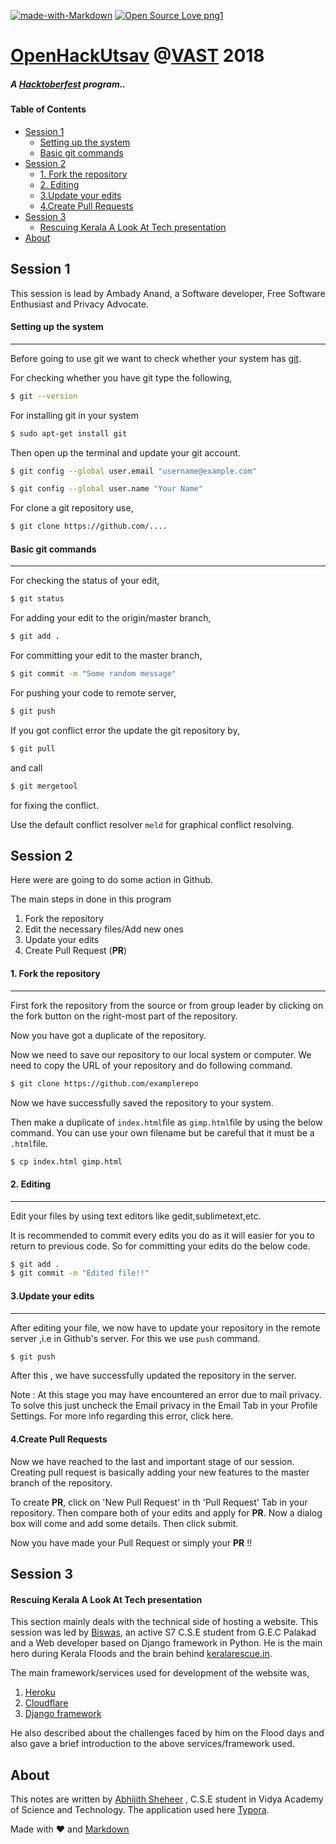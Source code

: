 [![made-with-Markdown](https://img.shields.io/badge/Made%20with-Markdown-1f425f.svg)](http://commonmark.org) [![Open Source Love png1](https://badges.frapsoft.com/os/v1/open-source.png?v=103)](https://github.com/ellerbrock/open-source-badges/) 

# [OpenHackUtsav](http://fossers.vidyaacademy.ac.in/OpenHackUtsav.html) @[VAST](http://www.vidyaacademy.ac.in/) 2018

##### A [Hacktoberfest](https://hacktoberfest.digitalocean.com/) program.. 

#### Table of Contents  
  * [Session 1](#session-1)
      - [Setting up the system](#setting-up-the-system)
      - [Basic git commands](#basic-git-commands)
  * [Session 2](#session-2)
      - [1. Fork the repository](#1-fork-the-repository)
      - [2. Editing](#2-editing)
      - [3.Update your edits](#3update-your-edits)
      - [4.Create Pull Requests](#4create-pull-requests)
  * [Session 3](#session-3)
      - [Rescuing Kerala A Look At Tech presentation](#rescuing-kerala-a-look-at-tech-presentation)
  * [About](#about)


## Session 1

This session is lead by Ambady Anand, a Software developer, Free Software Enthusiast and Privacy Advocate.

#### Setting up the system

------

Before going to use git we want  to check whether your system has [git](https://git-scm.com/).

For checking whether you have git type the following,

```bash
$ git --version
```

For installing git in your system

```bash
$ sudo apt-get install git
```

Then open up the terminal and update your git account.

```bash
$ git config --global user.email "username@example.com"

$ git config --global user.name "Your Name"
```

For clone a git repository use,

```bash
$ git clone https://github.com/....
```



#### Basic git commands

------

For checking the status of your edit,

```bash
$ git status
```



For adding your edit to the origin/master branch,

```bash
$ git add .
```



For committing your edit to the master branch,

```bash
$ git commit -m "Some random message"
```



For pushing your code to remote server,

```bash
$ git push
```



If you got conflict error the update the git repository by,

```bash
$ git pull
```

and call 

```bash
$ git mergetool
```

for fixing the conflict.

Use the default conflict resolver ``meld`` for graphical conflict resolving.



## Session 2

Here were are going to do some action in Github.

The main steps in done in this program

1. Fork the repository
2. Edit the necessary files/Add new ones
3. Update your edits
4. Create Pull Request (**PR**)



#### 1. Fork the repository

------

First fork the repository from the source or from group leader by clicking on the fork button on the right-most part of the repository.

Now you have got a duplicate of the repository.

Now we need to save our repository to our local system or computer. We need to copy the URL of your repository and do following command.

```bash
$ git clone https://github.com/examplerepo
```

Now we have successfully saved the repository to your system.

Then make a duplicate of ``index.html``file as ``gimp.html``file by using the below command. You can use your own filename but be careful that it must be a ``.html``file.

```bash
$ cp index.html gimp.html
```

#### 2. Editing

------

Edit your files by using text editors like gedit,sublimetext,etc.

It is recommended to commit every edits you do as it will easier for you to return to previous code. So for committing your edits do the below code.

```bash
$ git add .
$ git commit -m "Edited file!!"
```

#### 3.Update your edits

------

After editing your file, we now have to update your repository in the remote server ,i.e in Github's server. For this we use ``push`` command.

```bash
$ git push
```

After this , we have successfully updated the repository in the server.

Note : At this stage you may have encountered an error due to mail privacy. To solve this just uncheck the Email privacy in the Email Tab in your Profile Settings. For more info regarding this error, click here.

#### 4.Create Pull Requests

Now we have reached to the last and important stage of our session. Creating  pull request is basically adding your new features to the master branch of the repository.

To create **PR**, click on 'New Pull Request' in th 'Pull Request' Tab in your repository. Then compare both of your edits and apply for **PR**. Now a dialog box will come and add some details. Then click submit.

Now you have made your Pull Request or simply your **PR** !!

## Session 3

#### Rescuing Kerala A Look At Tech presentation

This section mainly deals with the technical side of hosting a website. This session was led by [Biswas](https://biswas.me), an active S7 C.S.E student from G.E.C Palakad and a Web developer based on Django framework in Python. He is the main hero during  Kerala Floods and the brain behind [keralarescue.in](keralarescue.in).

The main framework/services used for development of the website was,

1. [Heroku](https://www.heroku.com/)
2. [Cloudflare](https://www.cloudflare.com/)
3. [Django framework](https://www.djangoproject.com/)

He also described about the challenges faced by him on the Flood days and also gave a brief introduction to the above services/framework used.

## About

This notes are written by [Abhijith Sheheer](mailto:abhijithsheheer@gmail.com) , C.S.E student in Vidya Academy of Science and Technology. The application used here [Typora](http://typora.io/).


Made with :heart: and [Markdown](https://daringfireball.net/projects/markdown/syntax)
